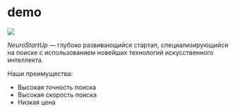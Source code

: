 # demo
![](https://netology-code.github.io/git-homeworks/introduction/assets/logo.png)

*NeuroStartUp* — глубоко развивающийся стартап, специализирующийся на поиске с использованием новейших технологий искусственного интеллекта.

Наши преимущества:
* Высокая точность поиска
 * Высокая скорость поиска
 * Низкая цена

